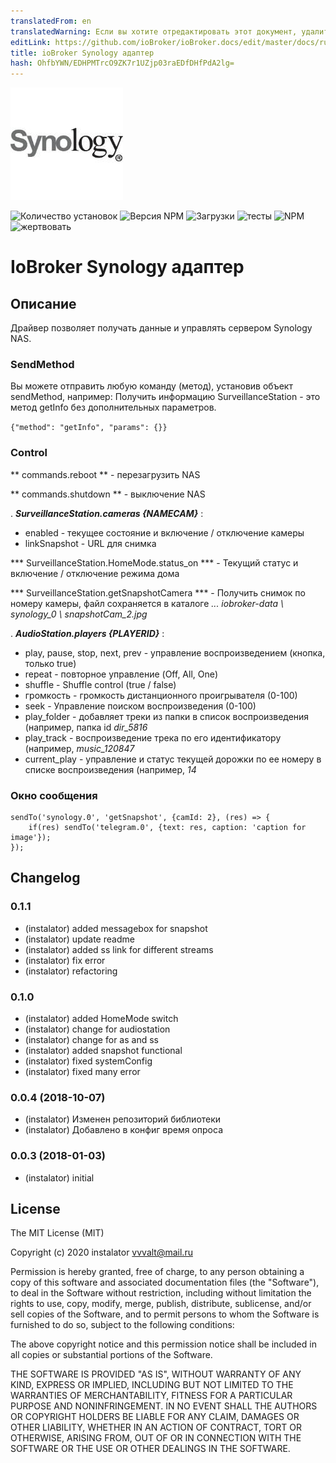 ```yaml
---
translatedFrom: en
translatedWarning: Если вы хотите отредактировать этот документ, удалите поле «translationFrom», в противном случае этот документ будет снова автоматически переведен
editLink: https://github.com/ioBroker/ioBroker.docs/edit/master/docs/ru/adapterref/iobroker.synology/README.md
title: ioBroker Synology адаптер
hash: OhfbYWN/EDHPMTrcO9ZK7r1UZjp03raEDfDHfPdA2lg=
---
```

![логотип](../../../en/adapterref/iobroker.synology/admin/synology.png)

![Количество установок](http://iobroker.live/badges/synology-stable.svg)
![Версия NPM](http://img.shields.io/npm/v/iobroker.synology.svg)
![Загрузки](https://img.shields.io/npm/dm/iobroker.synology.svg)
![тесты](http://img.shields.io/travis/instalator/ioBroker.synology/master.svg)
![NPM](https://nodei.co/npm/iobroker.synology.png?downloads=true)
![жертвовать](https://img.shields.io/badge/Donate-PayPal-green.svg)

# IoBroker Synology адаптер
## Описание
Драйвер позволяет получать данные и управлять сервером Synology NAS.

### SendMethod
Вы можете отправить любую команду (метод), установив объект sendMethod, например: Получить информацию SurveillanceStation - это метод getInfo без дополнительных параметров.

```{"method": "getInfo", "params": {}}```

### Control
** commands.reboot ** - перезагрузить NAS

** commands.shutdown ** - выключение NAS

. ***SurveillanceStation.cameras {NAMECAM}*** :

* enabled - текущее состояние и включение / отключение камеры
* linkSnapshot - URL для снимка

*** SurveillanceStation.HomeMode.status_on *** - Текущий статус и включение / отключение режима дома

*** SurveillanceStation.getSnapshotCamera *** - Получить снимок по номеру камеры, файл сохраняется в каталоге *... iobroker-data \ synology_0 \ snapshotCam_2.jpg*

. ***AudioStation.players {PLAYERID}*** :

* play, pause, stop, next, prev - управление воспроизведением (кнопка, только true)
* repeat - повторное управление (Off, All, One)
* shuffle - Shuffle control (true / false)
* громкость - громкость дистанционного проигрывателя (0-100)
* seek - Управление поиском воспроизведения (0-100)
* play_folder - добавляет треки из папки в список воспроизведения (например, папка id *dir_5816*
* play_track - воспроизведение трека по его идентификатору (например, *music_120847*
* current_play - управление и статус текущей дорожки по ее номеру в списке воспроизведения (например, *14*

### Окно сообщения
```
sendTo('synology.0', 'getSnapshot', {camId: 2}, (res) => {
    if(res) sendTo('telegram.0', {text: res, caption: 'caption for image'});
});
```

## Changelog

### 0.1.1
* (instalator) added messagebox for snapshot
* (instalator) update readme
* (instalator) added ss link for different streams
* (instalator) fix error
* (instalator) refactoring

### 0.1.0
* (instalator) added HomeMode switch 
* (instalator) change for audiostation 
* (instalator) change for as and ss
* (instalator) added snapshot functional 
* (instalator) fixed systemConfig 
* (instalator) fixed many error 

### 0.0.4 (2018-10-07)
* (instalator) Изменен репозиторий библиотеки
* (instalator) Добавлено в конфиг время опроса

### 0.0.3 (2018-01-03)
* (instalator) initial

## License
The MIT License (MIT)

Copyright (c) 2020 instalator <vvvalt@mail.ru>

Permission is hereby granted, free of charge, to any person obtaining a copy
of this software and associated documentation files (the "Software"), to deal
in the Software without restriction, including without limitation the rights
to use, copy, modify, merge, publish, distribute, sublicense, and/or sell
copies of the Software, and to permit persons to whom the Software is
furnished to do so, subject to the following conditions:

The above copyright notice and this permission notice shall be included in all
copies or substantial portions of the Software.

THE SOFTWARE IS PROVIDED "AS IS", WITHOUT WARRANTY OF ANY KIND, EXPRESS OR
IMPLIED, INCLUDING BUT NOT LIMITED TO THE WARRANTIES OF MERCHANTABILITY,
FITNESS FOR A PARTICULAR PURPOSE AND NONINFRINGEMENT. IN NO EVENT SHALL THE
AUTHORS OR COPYRIGHT HOLDERS BE LIABLE FOR ANY CLAIM, DAMAGES OR OTHER
LIABILITY, WHETHER IN AN ACTION OF CONTRACT, TORT OR OTHERWISE, ARISING FROM,
OUT OF OR IN CONNECTION WITH THE SOFTWARE OR THE USE OR OTHER DEALINGS IN THE
SOFTWARE.